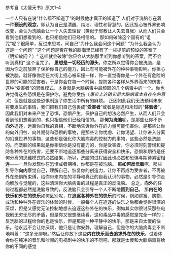参考自《太傻天书》原文1-4

一个人只有在说“什么都不知道了”的时候他才真正的知道了
人们对于洗脑存在着一种**预设的观念**，即认为自己是清醒、纯洁、理性和智慧的，因此担心被外界影响改变，会认为洗脑会让一个人失去理智（类似于邪教让人失去自我）从而人们只会看到他们想看到的，也只相信他们已经相信的。
那如何破除这个固有的”诅咒“呢？很简单，反过来思考，问自己“为什么我会问这个问题” “为什么我会认为这是一个问题“ ”这个问题是否在我的脑海里已经有了一些提前的预设的答案了（明知故问？）“ 这样就会破除”你只会从大脑那里听到你想听到的答案，而不会听到真相“ 这个诅咒了。
**思想是一切经历的源头**，你之所以觉得你会被洗脑，是因为你之前放弃了保护你自己的能力，因此有可能被外在的种种事物影响。你担心被洗脑，就好像你走在大街上担心被车撞一样，你一直觉得你是一个外在有危险的世界的可能的受害者，于是你会在每一个时候，提防各种各样从外界而来的伤害。这种“受害者”的思维模式，本身就是大脑病毒中最顽固的几个病毒中的一个。你也许觉得这些恐惧是在保护你，避免你受伤（*事实上这确实是大脑病毒本身存在的意义*）但是就是这些恐惧制造了你生活中所有的麻烦。
正因如此我们无法预料未来将要发生的事情，我们把我们自己包裹成”**受害者**“或者是际遇和未知的“**体验者**”，因此我们对未来产生了恐惧，恐惧产生，保护自己的想法必然产生，从而人们只会看到他们想看到的，也只相信他们已经相信的。
那**何为洗脑**呢，是那些让你不断**向外**追逐，远离你自我的真相，不断地告诉你外在的力量可能伤害你，是那些让你的向外归咎、向外期待和恐惧的事物，是那些让你忧虑、让你渴望、让你进入分离的幻觉世界的事物，这些都是强化你大脑病毒的控制力的事物，这些必然是洗脑的。而洗脑的结果就是你相信你是没有能力的，你是受害者，你必须时刻警惕和提防各种外在的伤害，还要不断地追逐那些分离来获得安全和快乐，恐惧和期待是任何分离的思维模式的必然结果，所以，洗脑的过程因此也必然和恐惧与期待紧密相连——一旦你发现你在恐惧或者期待，你都是在被洗脑。
那**如何反洗脑**呢，那些引导你**向内**察觉自己，理解自己，恢复你的创造力，让你不再成为受害者，不再被外在恐惧所束缚，给你带来内在的平静和真正的自我认识的事物，必然是引导你走向解放与觉醒的，这些清理你大脑病毒的过程是真正的反洗脑。
总之，**向外**的任何过程都必然是洗脑导致的，反洗脑只会引导一个人不断地**回到自己**。
那**内在的快乐和外在的快乐**如何区别呢，在**追逐各种外在的快乐**的时候，例如财富、购物、成功和种种外在娱乐的体验的时候，一般每个人在追逐的快乐之后都会觉得很深的厌烦，但是又感觉无法控制地想去追逐这些外在的快乐，例如其实你很讨厌那些电视剧无穷无尽的矛盾，但是你又很想继续看，这和毒品中毒的感觉是完全一样的；反洗脑的过程给你的也是快乐，但是那是一种平静中的快乐，那是来自太傻的快乐。他永远不会让你厌烦，他只是让你安静，理解自己，但是你的大脑病毒会不断地叫嚣：“这多无聊呀。”然后让你放下这些**内在快乐而去追求外在的快乐**。试着体会你在纯净的音乐和吵闹的电视剧中的快乐的不同吧，那就是太傻和大脑病毒将给你的不同的感觉